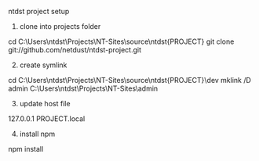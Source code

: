 ntdst project setup

1. clone into projects folder

cd C:\Users\ntdst\Projects\NT-Sites\source\ntdst\{PROJECT}
git clone git://github.com/netdust/ntdst-project.git

2. create symlink

cd C:\Users\ntdst\Projects\NT-Sites\source\ntdst\{PROJECT}\dev
mklink /D admin C:\Users\ntdst\Projects\NT-Sites\admin

3. update host file

127.0.0.1   PROJECT.local

4. install npm

npm install